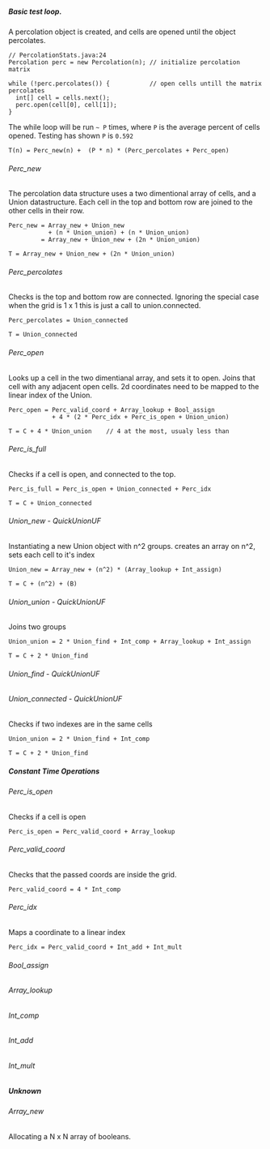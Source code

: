 ##### Basic test loop.
A percolation object is created, and cells are 
opened until the object percolates.

    // PercolationStats.java:24
    Percolation perc = new Percolation(n); // initialize percolation matrix

    while (!perc.percolates()) {           // open cells untill the matrix percolates
      int[] cell = cells.next();
      perc.open(cell[0], cell[1]);
    }

The while loop will be run `~ P` times, where `P` is the average
 percent of cells opened. Testing has shown `P` is `0.592`

    T(n) = Perc_new(n) +  (P * n) * (Perc_percolates + Perc_open)

###### Perc_new

The percolation data structure uses a two dimentional array of cells,
and a Union datastructure. Each cell in the top and bottom row are joined
to the other cells in their row.

    Perc_new = Array_new + Union_new
               + (n * Union_union) + (n * Union_union)
             = Array_new + Union_new + (2n * Union_union)

    T = Array_new + Union_new + (2n * Union_union)


###### Perc_percolates
Checks is the top and bottom row are connected.
Ignoring the  special case when the grid is 1 x 1 this is just a call 
to union.connected.

    Perc_percolates = Union_connected

    T = Union_connected

###### Perc_open

Looks up a cell in the two dimentianal array, and sets it to open.
Joins that cell with any adjacent open cells. 2d coordinates need
to be mapped to the linear index of the Union.

    Perc_open = Perc_valid_coord + Array_lookup + Bool_assign
                + 4 * (2 * Perc_idx + Perc_is_open + Union_union)

    T = C + 4 * Union_union    // 4 at the most, usualy less than

###### Perc_is_full
Checks if a cell is open, and connected to the top.

    Perc_is_full = Perc_is_open + Union_connected + Perc_idx

    T = C + Union_connected

###### Union_new - QuickUnionUF

Instantiating a new Union object with n^2 groups.
creates an array on n^2, sets each cell to it's index

    Union_new = Array_new + (n^2) * (Array_lookup + Int_assign)

    T = C + (n^2) + (B)

###### Union_union - QuickUnionUF
Joins two groups

    Union_union = 2 * Union_find + Int_comp + Array_lookup + Int_assign

    T = C + 2 * Union_find

###### Union_find - QuickUnionUF

###### Union_connected - QuickUnionUF

Checks if two indexes are in the same cells

    Union_union = 2 * Union_find + Int_comp

    T = C + 2 * Union_find



##### Constant Time Operations

###### Perc_is_open
Checks if a cell is open

    Perc_is_open = Perc_valid_coord + Array_lookup

###### Perc_valid_coord
Checks that the passed coords are inside the grid.

    Perc_valid_coord = 4 * Int_comp

###### Perc_idx
Maps a coordinate to a linear index

    Perc_idx = Perc_valid_coord + Int_add + Int_mult

###### Bool_assign
###### Array_lookup
###### Int_comp
###### Int_add
###### Int_mult
##### Unknown

###### Array_new

Allocating a N x N array of booleans.


